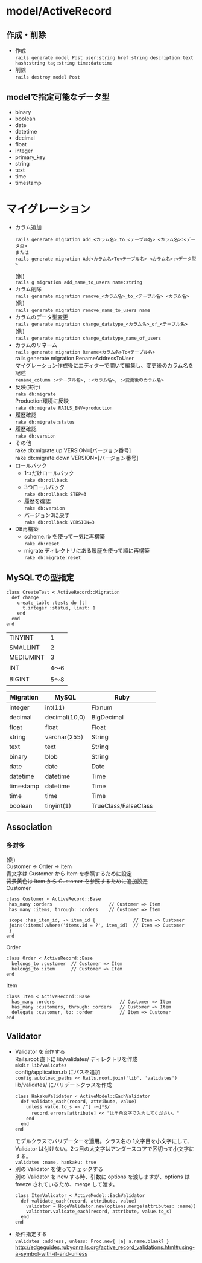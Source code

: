 # model/ActiveRecord

## 作成・削除

* 作成  
`rails generate model Post user:string href:string description:text hash:string tag:string time:datetime`
* 削除  
`rails destroy model Post`

## modelで指定可能なデータ型

* binary
* boolean
* date
* datetime
* decimal
* float
* integer
* primary_key
* string
* text
* time
* timestamp

# マイグレーション

* カラム追加  
  ```
  rails generate migration add_<カラム名>_to_<テーブル名> <カラム名>:<データ型>
  または
  rails generate migration Add<カラム名>To<テーブル名> <カラム名>:<データ型>
  ```
  (例)  
  `rails g migration add_name_to_users name:string`
* カラム削除  
`rails generate migration remove_<カラム名>_to_<テーブル名> <カラム名>`  
(例)  
`rails generate migration remove_name_to_users name`
* カラムのデータ型変更  
`rails generate migration change_datatype_<カラム名>_of_<テーブル名>`  
(例)  
`rails generate migration change_datatype_name_of_users`  
* カラムのリネーム  
`rails generate migration Rename<カラム名>To<テーブル名>`  
rails generate migration RenameAddressToUser  
マイグレーション作成後にエディターで開いて編集し、変更後のカラム名を記述  
`rename_column :<テーブル名>, :<カラム名>, :<変更後のカラム名>`  
* 反映(実行)  
`rake db:migrate`  
Production環境に反映  
`rake db:migrate RAILS_ENV=production`  
* 履歴確認  
`rake db:migrate:status`  
* 履歴確認  
`rake db:version`  
* その他  
rake db:migrate:up VERSION=[バージョン番号]  
rake db:migrate:down VERSION=[バージョン番号]  
* ロールバック  
  * 1つだけロールバック  
    `rake db:rollback`  
  * 3つロールバック  
    `rake db:rollback STEP=3`  
  * 履歴を確認  
    `rake db:version`  
  * バージョン3に戻す  
    `rake db:rollback VERSION=3`  
* DB再構築  
  * scheme.rb を使って一気に再構築  
    `rake db:reset`  
  * migrate ディレクトリにある履歴を使って順に再構築  
    `rake db:migrate:reset`  


## MySQLでの型指定

```
class CreateTest < ActiveRecord::Migration
  def change
    create_table :tests do |t|
      t.integer :status, limit: 1
    end
  end
end
```

|   |   |
|---|---|
| TINYINT   | 1 |
| SMALLINT  | 2 |
| MEDIUMINT | 3 |
| INT       | 4〜6 |
| BIGINT    | 5〜8 |

| Migration | MySQL | Ruby |
|-----------|-------|------|
| integer   | int(11) | Fixnum |
| decimal   | decimal(10,0) | BigDecimal |
| float     | float | Float |
| string    | varchar(255) | String |
| text      | text | String |
| binary    | blob | String |
| date      | date | Date |
| datetime  | datetime | Time |
| timestamp | datetime | Time |
| time      | time | Time |
| boolean   | tinyint(1) | TrueClass/FalseClass |

## Association

### 多対多

(例)  
Customer -> Order -> Item  
~~青文字は Customer から Item を参照するために設定~~  
~~背景黄色は Item から Customer を参照するために追加設定~~  
Customer  
```
class Customer < ActiveRecord::Base
 has_many :orders                     // Customer => Item
 has_many :items, through: :orders    // Customer => Item

 scope :has_item_id, -> item_id {              // Item => Customer
 joins(:items).where('items.id = ?', item_id)  // Item => Customer
 }
end
```

Order
```
class Order < ActiveRecord::Base
  belongs_to :customer  // Customer => Item
  belongs_to :item      // Customer => Item
end
```

Item
```
class Item < ActiveRecord::Base
  has_many :orders                        // Customer => Item
  has_many :customers, through: :orders   // Customer => Item
  delegate :customer, to: :order          // Item => Customer
end
```


## Validator

* Validator を自作する  
  Rails.root 直下に lib/validates/ ディレクトリを作成  
  `mkdir lib/validates`  
  config/application.rb にパスを追加  
  `config.autoload_paths << Rails.root.join('lib', 'validates')`  
  lib/validates/ にバリデートクラスを作成
  ```
  class HakakuValidator < ActiveModel::EachValidator
    def validate_each(record, attribute, value)
      unless value.to_s =~ /^[ -~]*$/
        record.errors[attribute] << "は半角文字で入力してください。"
      end
    end
  end
  ```
  モデルクラスでバリデーターを適用。クラス名の 1文字目を小文字にして、Validator は付けない。2つ目の大文字はアンダースコアで区切って小文字にする。  
  `validates :name, hankaku: true`  
* 別の Validator を使ってチェックする  
  別の Validator を new する時、引数に options を渡しますが、options は freeze されているため、merge して渡す。  
  ```
  class ItemValidator < ActiveModel::EachValidator
    def validate_each(record, attribute, value)
      validator = HogeValidator.new(options.merge(attributes: :name))
      validator.validate_each(record, attribute, value.to_s)
    end
  end
  ```
* 条件指定する  
`validates :address, unless: Proc.new{ |a| a.name.blank? }`  
http://edgeguides.rubyonrails.org/active_record_validations.html#using-a-symbol-with-if-and-unless

